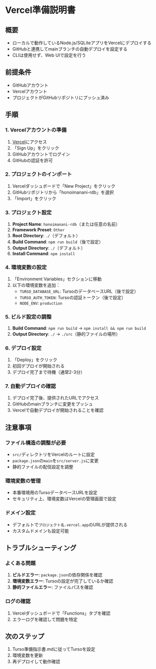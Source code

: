 # Vercel準備説明書

## 概要
- ローカルで動作しているNode.js/SQLiteアプリをVercelにデプロイする
- GitHubと連携してmainブランチの自動デプロイを設定する
- CLIは使用せず、Web UIで設定を行う

## 前提条件
- GitHubアカウント
- Vercelアカウント
- プロジェクトがGitHubリポジトリにプッシュ済み

## 手順

### 1. Vercelアカウントの準備
1. [Vercel](https://vercel.com)にアクセス
2. 「Sign Up」をクリック
3. GitHubアカウントでログイン
4. GitHubの認証を許可

### 2. プロジェクトのインポート
1. Vercelダッシュボードで「New Project」をクリック
2. GitHubリポジトリから「honoimanani-rdb」を選択
3. 「Import」をクリック

### 3. プロジェクト設定
1. **Project Name**: `honoimanani-rdb`（または任意の名前）
2. **Framework Preset**: `Other`
3. **Root Directory**: `./`（デフォルト）
4. **Build Command**: `npm run build`（後で設定）
5. **Output Directory**: `./`（デフォルト）
6. **Install Command**: `npm install`

### 4. 環境変数の設定
1. 「Environment Variables」セクションに移動
2. 以下の環境変数を追加：
   - `TURSO_DATABASE_URL`: TursoのデータベースURL（後で設定）
   - `TURSO_AUTH_TOKEN`: Tursoの認証トークン（後で設定）
   - `NODE_ENV`: `production`

### 5. ビルド設定の調整
1. **Build Command**: `npm run build` → `npm install && npm run build`
2. **Output Directory**: `./` → `./src`（静的ファイルの場所）

### 6. デプロイ設定
1. 「Deploy」をクリック
2. 初回デプロイが開始される
3. デプロイ完了まで待機（通常2-3分）

### 7. 自動デプロイの確認
1. デプロイ完了後、提供されたURLでアクセス
2. GitHubのmainブランチに変更をプッシュ
3. Vercelで自動デプロイが開始されることを確認

## 注意事項

### ファイル構造の調整が必要
- `src/`ディレクトリをVercelのルートに設定
- `package.json`の`main`を`src/server.js`に変更
- 静的ファイルの配信設定を調整

### 環境変数の管理
- 本番環境用のTursoデータベースURLを設定
- セキュリティ上、環境変数はVercelの管理画面で設定

### ドメイン設定
- デフォルトで`プロジェクト名.vercel.app`のURLが提供される
- カスタムドメインも設定可能

## トラブルシューティング

### よくある問題
1. **ビルドエラー**: `package.json`の依存関係を確認
2. **環境変数エラー**: Tursoの設定が完了しているか確認
3. **静的ファイルエラー**: ファイルパスを確認

### ログの確認
1. Vercelダッシュボードで「Functions」タブを確認
2. エラーログを確認して問題を特定

## 次のステップ
1. Turso準備指示書.mdに従ってTursoを設定
2. 環境変数を更新
3. 再デプロイして動作確認
